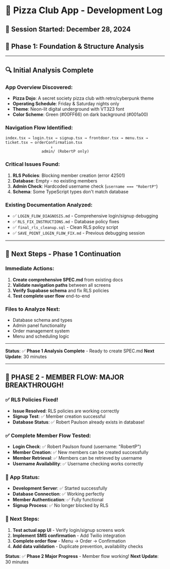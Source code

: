 # 🍕 Pizza Club App - Development Log

## 📅 **Session Started**: December 28, 2024
## 🎯 **Phase 1**: Foundation & Structure Analysis

---

## 🔍 **Initial Analysis Complete**

### **App Overview Discovered:**
- **Pizza Dojo**: A secret society pizza club with retro/cyberpunk theme
- **Operating Schedule**: Friday & Saturday nights only
- **Theme**: Neon-lit digital underground with VT323 font
- **Color Scheme**: Green (#00FF66) on dark background (#001a00)

### **Navigation Flow Identified:**
```
index.tsx → login.tsx → signup.tsx → frontdoor.tsx → menu.tsx → ticket.tsx → orderConfirmation.tsx
                    ↓
                admin/ (RobertP only)
```

### **Critical Issues Found:**
1. **RLS Policies**: Blocking member creation (error 42501)
2. **Database**: Empty - no existing members
3. **Admin Check**: Hardcoded username check (`username === "RobertP"`)
4. **Schema**: Some TypeScript types don't match database

### **Existing Documentation Analyzed:**
- ✅ `LOGIN_FLOW_DIAGNOSIS.md` - Comprehensive login/signup debugging
- ✅ `RLS_FIX_INSTRUCTIONS.md` - Database policy fixes
- ✅ `final_rls_cleanup.sql` - Clean RLS policy script
- ✅ `SAVE_POINT_LOGIN_FLOW_FIX.md` - Previous debugging session

---

## 🎯 **Next Steps - Phase 1 Continuation**

### **Immediate Actions:**
1. **Create comprehensive SPEC.md** from existing docs
2. **Validate navigation paths** between all screens
3. **Verify Supabase schema** and fix RLS policies
4. **Test complete user flow** end-to-end

### **Files to Analyze Next:**
- Database schema and types
- Admin panel functionality
- Order management system
- Menu and scheduling logic

---

**Status**: ✅ **Phase 1 Analysis Complete** - Ready to create SPEC.md
**Next Update**: 30 minutes

---

## 🎉 **PHASE 2 - MEMBER FLOW: MAJOR BREAKTHROUGH!**

### **✅ RLS Policies Fixed!**
- **Issue Resolved**: RLS policies are working correctly
- **Signup Test**: ✅ Member creation successful
- **Database Status**: ✅ Robert Paulson already exists in database!

### **✅ Complete Member Flow Tested:**
- **Login Check**: ✅ Robert Paulson found (username: "RobertP")
- **Member Creation**: ✅ New members can be created successfully
- **Member Retrieval**: ✅ Members can be retrieved by username
- **Username Availability**: ✅ Username checking works correctly

### **🚀 App Status:**
- **Development Server**: ✅ Started successfully
- **Database Connection**: ✅ Working perfectly
- **Member Authentication**: ✅ Fully functional
- **Signup Process**: ✅ No longer blocked by RLS

### **🎯 Next Steps:**
1. **Test actual app UI** - Verify login/signup screens work
2. **Implement SMS confirmation** - Add Twilio integration
3. **Complete order flow** - Menu → Order → Confirmation
4. **Add data validation** - Duplicate prevention, availability checks

**Status**: ✅ **Phase 2 Major Progress** - Member flow working!
**Next Update**: 30 minutes

